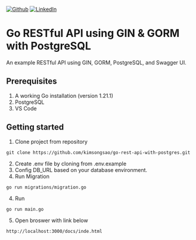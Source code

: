 [![Github](https://img.shields.io/badge/github-%23121011.svg?style=for-the-badge&logo=github&logoColor=white)](https://github.com/kimsongsao)
[![LinkedIn](https://img.shields.io/badge/linkedin-%230077B5.svg?style=for-the-badge&logo=linkedin&logoColor=white)](https://www.linkedin.com/in/kimsongsao/)



# Go RESTful API using GIN & GORM with PostgreSQL
An example RESTful API using GIN, GORM, PostgreSQL, and Swagger UI.

## Prerequisites
1. A working Go installation (version 1.21.1)
2. PostgreSQL
3. VS Code

## Getting started
1. Clone project from repository
```
git clone https://github.com/kimsongsao/go-rest-api-with-postgres.git
```
2. Create .env file by cloning from .env.example
3. Config DB_URL based on your database environment.
4. Run Migration
```
go run migrations/migration.go
```
4. Run
```
go run main.go
```
5. Open broswer with link below
```
http://localhost:3000/docs/inde.html
```

